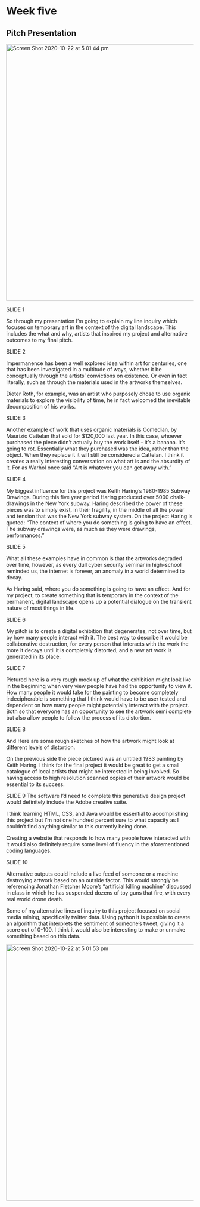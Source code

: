 # Week five 

## Pitch Presentation
<img width="688" alt="Screen Shot 2020-10-22 at 5 01 44 pm" src="https://user-images.githubusercontent.com/68723190/96957702-14c13600-1547-11eb-8a87-b90b55c79e23.png">

SLIDE 1 

So through my presentation I’m going to explain my line inquiry which focuses on temporary art in the context of the digital landscape. This includes the what and why, artists that inspired my project and alternative outcomes to my final pitch. 

SLIDE 2 

Impermanence has been a well explored idea within art for centuries, one that has been investigated in a multitude of ways, whether it be conceptually through the artists’ convictions on existence. Or even in fact literally, such as through the materials used in the artworks themselves. 

Dieter Roth, for example, was an artist who purposely chose to use organic materials to explore the visibility of time, he in fact welcomed the inevitable decomposition of his works. 

SLIDE 3 

Another example of work that uses organic materials is Comedian, by Maurizio Cattelan that sold for $120,000 last year. In this case, whoever purchased the piece didn’t actually buy the work itself - it’s a banana. It’s going to rot. Essentially what they purchased was the idea, rather than the object. When they replace it it will still be considered a Cattelan. I think it creates a really interesting conversation on what art is and the absurdity of it. For as Warhol once said “Art is whatever you can get away with.” 

SLIDE 4 

My biggest influence for this project was Keith Haring’s 1980-1985 Subway Drawings. During this five year period Haring produced over 5000 chalk-drawings in the New York subway. Haring described the power of these pieces was to simply exist, in their fragility, in the middle of all the power and tension that was the New York subway system. On the project Haring is quoted: “The context of where you do something is going to have an effect. The subway drawings were, as much as they were drawings, performances.” 

SLIDE 5 

What all these examples have in common is that the artworks degraded over time, however, as every dull cyber security seminar in high-school reminded us, the internet is forever, an anomaly in a world determined to decay.  

As Haring said, where you do something is going to have an effect. And for my project, to create something that is temporary in the context of the permanent, digital landscape opens up a potential dialogue on the transient nature of most things in life. 


SLIDE 6 

My pitch is to create a digital exhibition that degenerates, not over time, but by how many people interact with it. The best way to describe it would be collaborative destruction, for every person that interacts with the work the more it decays until it is completely distorted, and a new art work is generated in its place. 


SLIDE 7 

Pictured here is a very rough mock up of what the exhibition might look like in the beginning when very view people have had the opportunity to view it. How many people it would take for the painting to become completely indecipherable is something that I think would have to be user tested and dependent on how many people might potentially interact with the project. Both so that everyone has an opportunity to see the artwork semi complete but also allow people to follow the process of its distortion. 

SLIDE 8

And Here are some rough sketches of how the artwork might look at different levels of distortion. 

On the previous side the piece pictured was an untitled 1983 painting by Keith Haring. I think for the final project it would be great to get a small catalogue of local artists that might be interested in being involved. So having access to high resolution scanned copies of their artwork would be essential to its success. 

SLIDE 9 
The software I’d need to complete this generative design project would definitely include the Adobe creative suite. 

I think learning HTML, CSS, and Java would be essential to accomplishing this project but I’m not one hundred percent sure to what capacity as I couldn’t find anything similar to this currently being done. 

Creating a website that responds to how many people have interacted with it would also definitely require some level of fluency in the aforementioned coding languages. 

SLIDE 10 

Alternative outputs could include a live feed of someone or a machine destroying artwork based on an outside factor. This would strongly be referencing Jonathan Fletcher Moore’s “artificial killing machine” discussed in class in which he has suspended dozens of toy guns that fire, with every real world drone death. 

Some of my alternative lines of inquiry to this project focused on social media mining, specifically twitter data. Using python it is possible to create an algorithm that interprets the sentiment of someone’s tweet, giving it a score out of 0-100. I think it would also be interesting to make or unmake something based on this data. 

<img width="687" alt="Screen Shot 2020-10-22 at 5 01 53 pm" src="https://user-images.githubusercontent.com/68723190/96957718-21458e80-1547-11eb-941c-f5f486942829.png">


